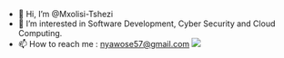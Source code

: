 - 👋 Hi, I’m @Mxolisi-Tshezi
- 👀 I’m interested in Software Development, Cyber Security and Cloud Computing.
- 📫 How to reach me : nyawose57@gmail.com
![](https://komarev.com/ghpvc/?username=Mxolisi-Tshezi&label=PROFILE+VIEWS)


<!---
Mxolisi-Tshezi/Mxolisi-Tshezi is a ✨ special ✨ repository because its `README.md` (this file) appears on your GitHub profile.
You can click the Preview link to take a look at your changes.
--->
